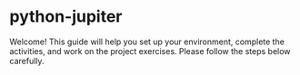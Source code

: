 # python-jupiter
Welcome! This guide will help you set up your environment, complete the activities, and work on the project exercises. Please follow the steps below carefully.
